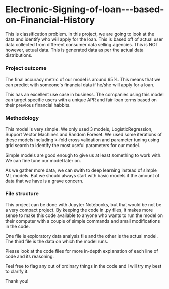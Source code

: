 # Electronic-Signing-of-loan---based-on-Financial-History

This is classification problem. In this project, we are going to look at the data and identify who will apply for the loan. This is based off of actual user data collected from different consumer data selling agencies. This is NOT however, actual data. This is generated data as per the actual data distributions.

### Project outcome

The final accuracy metric of our model is around 65%. This means that we can predict with someone's financial data if he/she will apply for a loan.

This has an excellent use case in business. The companies using this model can target specific users with a unique APR and fair loan terms based on their previous financial habbits.

### Methodology

This model is very simple. We only used 3 models, LogisticRegression, Support Vector Machines and Random Foreset. We used some iterations of these models including k-fold cross validation and parameter tuning using grid search to identify the most useful parameters for our model.

Simple models are good enough to give us at least something to work with. We can fine tune our model later on.

As we gather more data, we can swith to deep learning instead of simple ML models. But we should always start with basic models if the amount of data that we have is a grave concern.

### File structure

This project can be done with Jupyter Notebooks, but that would be not be a very compact project. By keeping the code in .py files, it makes more sense to make this code available to anyone who wants to run the model on their computer with a couple of simple commands and small modifications in the code.

One file is exploratory data analysis file and the other is the actual model. The third file is the data on which the model runs.

Please look at the code files for more in-depth explanation of each line of code and its reasoning.

Feel free to flag any out of ordinary things in the code and I will try my best to clarify it.

Thank you!
